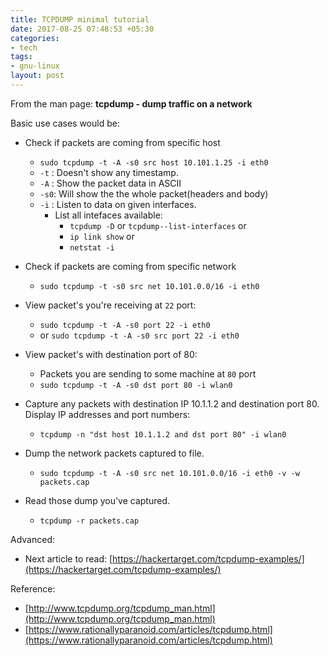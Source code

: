 ```yaml
---
title: TCPDUMP minimal tutorial
date: 2017-08-25 07:48:53 +05:30
categories:
- tech
tags:
- gnu-linux
layout: post
---
```


From the man page:  **tcpdump - dump traffic on a network**

Basic use cases would be: 
* Check if packets are coming from specific host
	*  `sudo tcpdump -t -A -s0 src host 10.101.1.25 -i eth0` 
	*   `-t` : Doesn't show any timestamp.
	*   `-A` : Show the packet data in ASCII
	*   `-s0`: Will show the the whole packet(headers and body)
	*   `-i` : Listen to data on given interfaces.
		*   List all intefaces available:
			*   `tcpdump -D` or `tcpdump--list-interfaces` or
			*    `ip link show` or
			*    `netstat -i`

* Check if packets are coming from specific network
	*  `sudo tcpdump -t -s0 src net 10.101.0.0/16 -i eth0`

* View packet's you're receiving at `22` port:
	* `sudo tcpdump -t -A -s0 port 22 -i eth0`
	* or `sudo tcpdump -t -A -s0 src port 22 -i eth0`

* View packet's with destination port of 80:
	* Packets you are sending to some machine at `80` port
	* `sudo tcpdump -t -A -s0 dst port 80 -i wlan0`

* Capture any packets with destination IP 10.1.1.2 and destination port 80. Display IP addresses and port numbers:
	* `tcpdump -n "dst host 10.1.1.2 and dst port 80" -i wlan0`

* Dump the network packets captured to file.
	* `sudo tcpdump -t -A -s0 src net 10.101.0.0/16 -i eth0 -v -w packets.cap`

* Read those dump you've captured.
	* `tcpdump -r packets.cap`

Advanced:
* Next article to read: [https://hackertarget.com/tcpdump-examples/](https://hackertarget.com/tcpdump-examples/)

Reference: 
* [http://www.tcpdump.org/tcpdump_man.html](http://www.tcpdump.org/tcpdump_man.html)
* [https://www.rationallyparanoid.com/articles/tcpdump.html](https://www.rationallyparanoid.com/articles/tcpdump.html)


